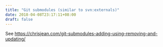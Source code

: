 ```yaml
---
title: "Git submodules (similar to svn:externals)"
date: 2018-04-08T23:17:11+08:00
draft: false
---
```


See https://chrisjean.com/git-submodules-adding-using-removing-and-updating/
